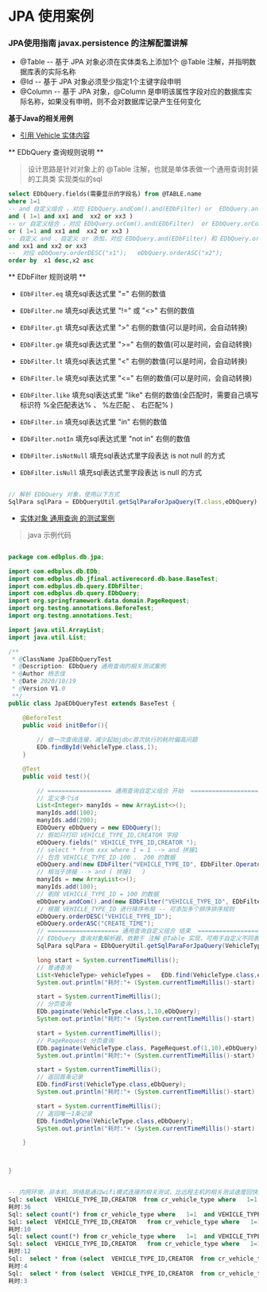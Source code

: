 
# JPA 使用案例

### JPA使用指南 javax.persistence 的注解配置讲解
- @Table -- 基于 JPA 对象必须在实体类名上添加1个 @Table 注解，并指明数据库表的实际名称
- @Id -- 基于 JPA 对象必须至少指定1个主键字段申明
- @Column -- 基于 JPA 对象，@Column 是申明该属性字段对应的数据库实际名称，如果没有申明，则不会对数据库记录产生任何变化

**基于Java的相关用例**

- [引用 Vehicle 实体内容](../../src/test/java/com/edb/cloud/jfinal/activerecord/db/jpa/VehicleType.java)

** EDbQuery 查询规则说明 **
> 设计思路是针对对象上的 @Table 注解，也就是单体表做一个通用查询封装的工具类
> 实现类似的sql

```sql
select EDbQuery.fields(需要显示的字段名) from @TABLE.name 
where 1=1
-- and 自定义组合 ，对应 EDbQuery.andCom().and(EDbFilter) or  EDbQuery.andCom().or(EDbFilter)
and ( 1=1 and xx1 and  xx2 or xx3 )
-- or 自定义组合 ，对应 EDbQuery.orCom().and(EDbFilter)  or EDbQuery.orCom().or(EDbFilter) 
or ( 1=1 and xx1 and  xx2 or xx3 )
-- 自定义 and 、自定义 or 添加，对应 EDbQuery.and(EDbFilter) 和 EDbQuery.or(EDbFilter)
and xx1 and xx2 or xx3
--  对应 eDbQuery.orderDESC("x1");   eDbQuery.orderASC("x2");
order by  x1 desc,x2 asc

```

** EDbFilter 规则说明 **

- `EDbFilter.eq`   填充sql表达式里 "=" 右侧的数值

- `EDbFilter.ne`   填充sql表达式里 "!=" 或 "<>" 右侧的数值

- `EDbFilter.gt`   填充sql表达式里 ">"  右侧的数值(可以是时间，会自动转换)

- `EDbFilter.ge`   填充sql表达式里 ">="  右侧的数值(可以是时间，会自动转换)

- `EDbFilter.lt`   填充sql表达式里 "<"  右侧的数值(可以是时间，会自动转换)

- `EDbFilter.le`   填充sql表达式里 "<="  右侧的数值(可以是时间，会自动转换)

- `EDbFilter.like`  填充sql表达式里 "like"  右侧的数值(全匹配时，需要自己填写标识符 %全匹配表达% 、 %左匹配 、 右匹配% )

- `EDbFilter.in`    填充sql表达式里 "in"  右侧的数值

- `EDbFilter.notIn`     填充sql表达式里 "not in"  右侧的数值

- `EDbFilter.isNotNull` 填充sql表达式里字段表达 is not null 的方式 

- `EDbFilter.isNull`    填充sql表达式里字段表达 is null 的方式 

```javascript

// 解析 EDbQuery 对象，使用以下方式
SqlPara sqlPara = EDbQueryUtil.getSqlParaForJpaQuery(T.class,eDbQuery);

```

- [实体对象 通用查询 的测试案例](../../src/test/java/com/edb/cloud/jfinal/activerecord/db/jpa/JpaEDbQueryTest.java)

> java 示例代码

```java

package com.edbplus.db.jpa;

import com.edbplus.db.EDb;
import com.edbplus.db.jfinal.activerecord.db.base.BaseTest;
import com.edbplus.db.query.EDbFilter;
import com.edbplus.db.query.EDbQuery;
import org.springframework.data.domain.PageRequest;
import org.testng.annotations.BeforeTest;
import org.testng.annotations.Test;

import java.util.ArrayList;
import java.util.List;

/**
 * @ClassName JpaEDbQueryTest
 * @Description: EDbQuery 通用查询的相关测试案例
 * @Author 杨志佳
 * @Date 2020/10/19
 * @Version V1.0
 **/
public class JpaEDbQueryTest extends BaseTest {

    @BeforeTest
    public void initBefor(){
        
        // 做一次查询连接，减少起始jdbc首次执行的耗时偏高问题
        EDb.findById(VehicleType.class,1);
    }

    @Test
    public void test(){

        // ================== 通用查询自定义组合 开始  ===================
        // 定义多个id
        List<Integer> manyIds = new ArrayList<>();
        manyIds.add(100);
        manyIds.add(200);
        EDbQuery eDbQuery = new EDbQuery();
        // 假如只打印 VEHICLE_TYPE_ID,CREATOR 字段
        eDbQuery.fields(" VEHICLE_TYPE_ID,CREATOR ");
        // select * from xxx where 1 = 1 --> and 拼接1
        // 包含 VEHICLE_TYPE_ID 100 、 200 的数据
        eDbQuery.and(new EDbFilter("VEHICLE_TYPE_ID", EDbFilter.Operator.in, manyIds));
        // 相当于拼接 --> and ( 拼接1   )
        manyIds = new ArrayList<>();
        manyIds.add(100);
        // 剔除 VEHICLE_TYPE_ID = 100 的数据
        eDbQuery.andCom().and(new EDbFilter("VEHICLE_TYPE_ID", EDbFilter.Operator.notIn, manyIds));
        // 根据 VEHICLE_TYPE_ID 进行降序布局 -- 可添加多个排序排序规则
        eDbQuery.orderDESC("VEHICLE_TYPE_ID");
        eDbQuery.orderASC("CREATE_TIME");
        // ==================== 通用查询自定义组合 结束  ===================
        // EDbQuery 查询对象解析器，依赖于 注解 @Table 实现，可用于自定义不同表视图切换时使用
        SqlPara sqlPara = EDbQueryUtil.getSqlParaForJpaQuery(VehicleType.class,eDbQuery);

        long start = System.currentTimeMillis();
        // 普通查询
        List<VehicleType> vehicleTypes =   EDb.find(VehicleType.class,eDbQuery);
        System.out.println("耗时:"+ (System.currentTimeMillis()-start) );

        start = System.currentTimeMillis();
        // 分页查询
        EDb.paginate(VehicleType.class,1,10,eDbQuery);
        System.out.println("耗时:"+ (System.currentTimeMillis()-start) );

        start = System.currentTimeMillis();
        // PageRequest 分页查询
        EDb.paginate(VehicleType.class, PageRequest.of(1,10),eDbQuery);
        System.out.println("耗时:"+ (System.currentTimeMillis()-start) );

        start = System.currentTimeMillis();
        // 返回首条记录
        EDb.findFirst(VehicleType.class,eDbQuery);
        System.out.println("耗时:"+ (System.currentTimeMillis()-start) );

        start = System.currentTimeMillis();
        // 返回唯一1条记录
        EDb.findOnlyOne(VehicleType.class,eDbQuery);
        System.out.println("耗时:"+ (System.currentTimeMillis()-start) );

    }



}

```

```sql

-- 内网环境，非本机，网络是通过wifi模式连接的相关测试，比远程主机的相关测试速度回快点，实际上云上服务器的响应更快
Sql: select  VEHICLE_TYPE_ID,CREATOR  from cr_vehicle_type where   1=1  and VEHICLE_TYPE_ID in (?,?) and ( 1=1  and VEHICLE_TYPE_ID not in (?) ) order by VEHICLE_TYPE_ID desc,CREATE_TIME asc
耗时:36
Sql: select count(*) from cr_vehicle_type where   1=1  and VEHICLE_TYPE_ID in (?,?) and ( 1=1  and VEHICLE_TYPE_ID not in (?) ) 
Sql: select  VEHICLE_TYPE_ID,CREATOR   from cr_vehicle_type where   1=1  and VEHICLE_TYPE_ID in (?,?) and ( 1=1  and VEHICLE_TYPE_ID not in (?) ) order by VEHICLE_TYPE_ID desc,CREATE_TIME asc limit 0, 10
耗时:10
Sql: select count(*) from cr_vehicle_type where   1=1  and VEHICLE_TYPE_ID in (?,?) and ( 1=1  and VEHICLE_TYPE_ID not in (?) ) 
Sql: select  VEHICLE_TYPE_ID,CREATOR   from cr_vehicle_type where   1=1  and VEHICLE_TYPE_ID in (?,?) and ( 1=1  and VEHICLE_TYPE_ID not in (?) ) order by VEHICLE_TYPE_ID desc,CREATE_TIME asc limit 0, 10
耗时:12
Sql:  select * from (select  VEHICLE_TYPE_ID,CREATOR  from cr_vehicle_type where   1=1  and VEHICLE_TYPE_ID in (?,?) and ( 1=1  and VEHICLE_TYPE_ID not in (?) ) order by VEHICLE_TYPE_ID desc,CREATE_TIME asc) as edb_findFirst_tb limit 2
耗时:4
Sql:  select * from (select  VEHICLE_TYPE_ID,CREATOR  from cr_vehicle_type where   1=1  and VEHICLE_TYPE_ID in (?,?) and ( 1=1  and VEHICLE_TYPE_ID not in (?) ) order by VEHICLE_TYPE_ID desc,CREATE_TIME asc) as edb_findFirst_tb limit 2
耗时:3


```
